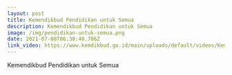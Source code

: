 ```yaml
---
layout: post
title: Kemendikbud Pendidikan untuk Semua
description: Kemendikbud Pendidikan untuk Semua
image: /img/pendidikan-untuk-semua.png
date: 2021-07-08T06:38:48.706Z
link_video: https://www.kemdikbud.go.id/main/uploads/default/videos/Kemendikbud_Pendidikan_untuk_Semua_web.mp4
---
```


Kemendikbud Pendidikan untuk Semua
